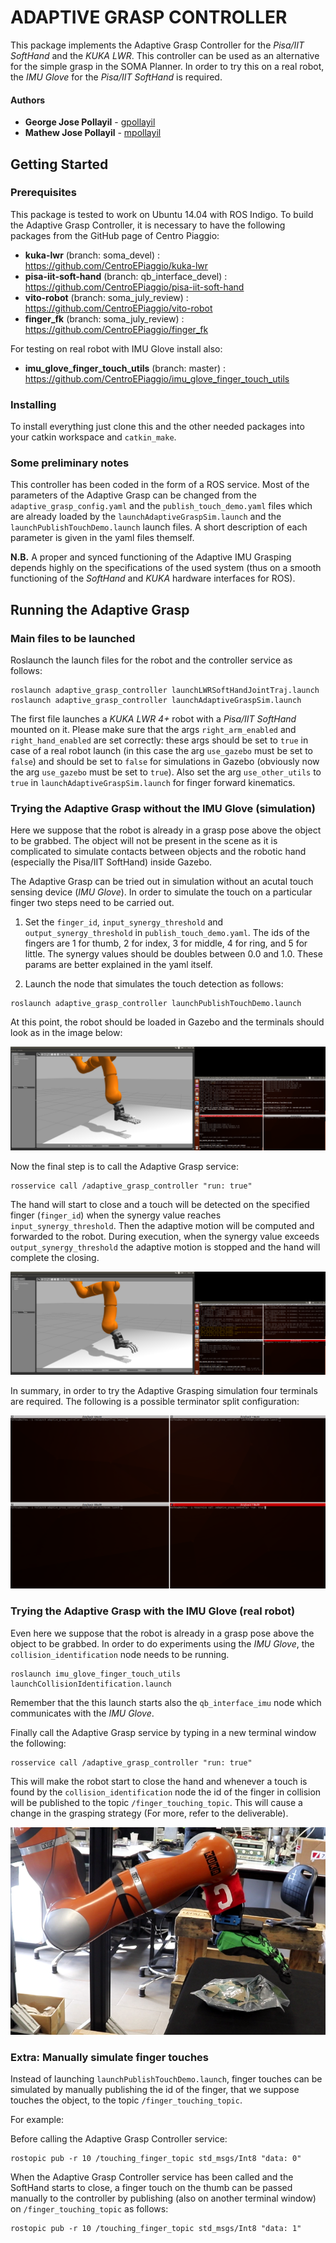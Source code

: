 # ADAPTIVE GRASP CONTROLLER

This package implements the Adaptive Grasp Controller for the *Pisa/IIT SoftHand* and the *KUKA LWR*. This controller can be used as an alternative for the simple grasp in the SOMA Planner.
In order to try this on a real robot, the *IMU Glove* for the *Pisa/IIT SoftHand* is required.

#### Authors

* **George Jose Pollayil** - [gpollayil](https://github.com/gpollayil)
* **Mathew Jose Pollayil** - [mpollayil](https://github.com/mpollayil)

## Getting Started

### Prerequisites

This package is tested to work on Ubuntu 14.04 with ROS Indigo.
To build the Adaptive Grasp Controller, it is necessary to have the following packages from the GitHub page of Centro Piaggio:

- **kuka-lwr** (branch: soma_devel) : https://github.com/CentroEPiaggio/kuka-lwr
- **pisa-iit-soft-hand** (branch: qb_interface_devel) : https://github.com/CentroEPiaggio/pisa-iit-soft-hand
- **vito-robot** (branch: soma_july_review) : https://github.com/CentroEPiaggio/vito-robot
- **finger_fk** (branch: soma_july_review) : https://github.com/CentroEPiaggio/finger_fk

For testing on real robot with IMU Glove install also:

- **imu_glove_finger_touch_utils** (branch: master) : https://github.com/CentroEPiaggio/imu_glove_finger_touch_utils 

### Installing

To install everything just clone this and the other needed packages into your catkin workspace and `catkin_make`.

### Some preliminary notes

This controller has been coded in the form of a ROS service. Most of the parameters of the Adaptive Grasp can be changed from the `adaptive_grasp_config.yaml` and the `publish_touch_demo.yaml` files which are already loaded by the `launchAdaptiveGraspSim.launch` and the `launchPublishTouchDemo.launch` launch files. A short description of each parameter is given in the yaml files themself.

**N.B.** A proper and synced functioning of the Adaptive IMU Grasping depends highly on the specifications of the used system (thus on a smooth functioning of the *SoftHand* and *KUKA* hardware interfaces for ROS).

## Running the Adaptive Grasp

### Main files to be launched

Roslaunch the launch files for the robot and the controller service as follows:

```
roslaunch adaptive_grasp_controller launchLWRSoftHandJointTraj.launch
roslaunch adaptive_grasp_controller launchAdaptiveGraspSim.launch
```

The first file launches a *KUKA LWR 4+* robot with a *Pisa/IIT SoftHand* mounted on it. Please make sure that the args `right_arm_enabled` and `right_hand_enabled` are set correctly: these args should be set to `true` in case of a real robot launch (in this case the arg `use_gazebo` must be set to `false`) and should be set to `false` for simulations in Gazebo (obviously now the arg `use_gazebo` must be set to `true`). Also set the arg `use_other_utils` to `true` in `launchAdaptiveGraspSim.launch` for finger forward kinematics.

### Trying the Adaptive Grasp without the IMU Glove (simulation)

Here we suppose that the robot is already in a grasp pose above the object to be grabbed. The object will not be present in the scene as it is complicated to simulate contacts between objects and the robotic hand (especially the Pisa/IIT SoftHand) inside Gazebo.

The Adaptive Grasp can be tried out in simulation without an acutal touch sensing device (*IMU Glove*). In order to simulate the touch on a particular finger two steps need to be carried out.

1. Set the `finger_id`, `input_synergy_threshold` and `output_synergy_threshold` in `publish_touch_demo.yaml`. The ids of the fingers are 1 for thumb, 2 for index, 3 for middle, 4 for ring, and 5 for little. The synergy values should be doubles between 0.0 and 1.0. These params are better explained in the yaml itself.

2. Launch the node that simulates the touch detection as follows:

```
roslaunch adaptive_grasp_controller launchPublishTouchDemo.launch
```

At this point, the robot should be loaded in Gazebo and the terminals should look as in the image below:

![Image of Screen 2](https://github.com/CentroEPiaggio/adaptive_grasp_controller/blob/master/images/screen_2.png)

Now the final step is to call the Adaptive Grasp service:

```
rosservice call /adaptive_grasp_controller "run: true" 
```

The hand will start to close and a touch will be detected on the specified finger (`finger_id`) when the synergy value reaches `input_synergy_threshold`. Then the adaptive motion will be computed and forwarded to the robot. During execution, when the synergy value exceeds `output_synergy_threshold` the adaptive motion is stopped and the hand will complete the closing.

![Image of Screen 3](https://github.com/CentroEPiaggio/adaptive_grasp_controller/blob/master/images/screen_3.png)

In summary, in order to try the Adaptive Grasping simulation four terminals are required. The following is a possible terminator split configuration:

![Image of Screen 1](https://github.com/CentroEPiaggio/adaptive_grasp_controller/blob/master/images/screen_1.png)

### Trying the Adaptive Grasp with the IMU Glove (real robot)

Even here we suppose that the robot is already in a grasp pose above the object to be grabbed. In order to do experiments using the *IMU Glove*, the `collision_identification` node needs to be running. 

```
roslaunch imu_glove_finger_touch_utils launchCollisionIdentification.launch
```

Remember that the this launch starts also the `qb_interface_imu` node which communicates with the *IMU Glove*. 

Finally call the Adaptive Grasp service by typing in a new terminal window the following:

```
rosservice call /adaptive_grasp_controller "run: true"
```

This will make the robot start to close the hand and whenever a touch is found by the `collision_identification` node the id of the finger in collision will be published to the topic `/finger_touching_topic`. This will cause a change in the grasping strategy (For more, refer to the deliverable).

![Image of Setup](https://github.com/CentroEPiaggio/adaptive_grasp_controller/blob/master/images/setup.png)

### Extra: Manually simulate finger touches

Instead of launching `launchPublishTouchDemo.launch`, finger touches can be simulated by manually publishing the id of the finger, that we suppose touches the object, to the topic `/finger_touching_topic`.

For example:

Before calling the Adaptive Grasp Controller service:

```
rostopic pub -r 10 /touching_finger_topic std_msgs/Int8 "data: 0"
```

When the Adaptive Grasp Controller service has been called and the SoftHand starts to close, a finger touch on the thumb can be passed manually to the controller by publishing (also on another terminal window) on `/finger_touching_topic` as follows:

```
rostopic pub -r 10 /touching_finger_topic std_msgs/Int8 "data: 1"
```
